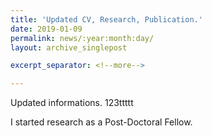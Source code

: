 ```yaml
---
title: 'Updated CV, Research, Publication.'
date: 2019-01-09
permalink: news/:year:month:day/
layout: archive_singlepost

excerpt_separator: <!--more-->

---
```


Updated informations. 123ttttt
<!--more-->

I started research as a Post-Doctoral Fellow.
